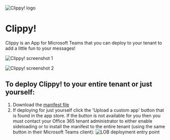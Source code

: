 ![Clippy! logo](https://raw.githubusercontent.com/xet7/microsoft-teams-clippy-app/master/logo.png)

# Clippy!

Clippy is an App for Microsoft Teams that you can deploy to your tenant to add a little fun to your messages!

![Clippy! screenshot 1](https://raw.githubusercontent.com/xet7/microsoft-teams-clippy-app/master/screenshot1.PNG)

![Clippy! screenshot 2](https://raw.githubusercontent.com/xet7/microsoft-teams-clippy-app/master/screenshot2.PNG)

## To deploy Clippy! to your entire tenant or just yourself:
1. Download the [manifest file](https://raw.githubusercontent.com/xet7/microsoft-teams-clippy-app/master/manifest/Clippy.zip)
1. If deploying for just yourself click the 'Upload a custom app' button that is found in the app store. If the button is not available for you then you must contact your Office 365 tenant administrator to either enable sideloading or to install the manifest to the entire tenant (using the same button in their Microsoft Teams client):
![LOB deployment entry point](https://raw.githubusercontent.com/xet7/microsoft-teams-clippy-app/master/lob.png)
